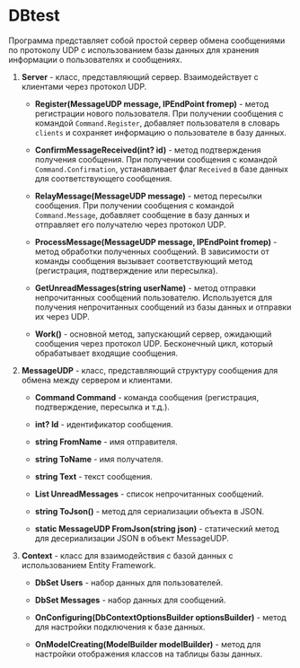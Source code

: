 # DBtest

Программа представляет собой простой сервер обмена сообщениями по протоколу UDP с использованием базы данных для хранения информации о пользователях и сообщениях.

1. **Server** - класс, представляющий сервер. Взаимодействует с клиентами через протокол UDP.

    - **Register(MessageUDP message, IPEndPoint fromep)** - метод регистрации нового пользователя. При получении сообщения с командой `Command.Register`, добавляет пользователя в словарь `clients` и сохраняет информацию о пользователе в базу данных.

    - **ConfirmMessageReceived(int? id)** - метод подтверждения получения сообщения. При получении сообщения с командой `Command.Confirmation`, устанавливает флаг `Received` в базе данных для соответствующего сообщения.

    - **RelayMessage(MessageUDP message)** - метод пересылки сообщения. При получении сообщения с командой `Command.Message`, добавляет сообщение в базу данных и отправляет его получателю через протокол UDP.

    - **ProcessMessage(MessageUDP message, IPEndPoint fromep)** - метод обработки полученных сообщений. В зависимости от команды сообщения вызывает соответствующий метод (регистрация, подтверждение или пересылка).

    - **GetUnreadMessages(string userName)** - метод отправки непрочитанных сообщений пользователю. Используется для получения непрочитанных сообщений из базы данных и отправки их через UDP.

    - **Work()** - основной метод, запускающий сервер, ожидающий сообщения через протокол UDP. Бесконечный цикл, который обрабатывает входящие сообщения.

2. **MessageUDP** - класс, представляющий структуру сообщения для обмена между сервером и клиентами.

    - **Command Command** - команда сообщения (регистрация, подтверждение, пересылка и т.д.).

    - **int? Id** - идентификатор сообщения.

    - **string FromName** - имя отправителя.

    - **string ToName** - имя получателя.

    - **string Text** - текст сообщения.

    - **List<string> UnreadMessages** - список непрочитанных сообщений.

    - **string ToJson()** - метод для сериализации объекта в JSON.

    - **static MessageUDP FromJson(string json)** - статический метод для десериализации JSON в объект MessageUDP.

3. **Context** - класс для взаимодействия с базой данных с использованием Entity Framework.

    - **DbSet<User> Users** - набор данных для пользователей.

    - **DbSet<Message> Messages** - набор данных для сообщений.

    - **OnConfiguring(DbContextOptionsBuilder optionsBuilder)** - метод для настройки подключения к базе данных.

    - **OnModelCreating(ModelBuilder modelBuilder)** - метод для настройки отображения классов на таблицы базы данных.
